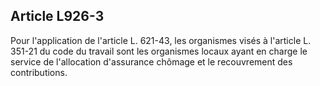 Article L926-3
----
Pour l'application de l'article L. 621-43, les organismes visés à l'article L.
351-21 du code du travail sont les organismes locaux ayant en charge le service
de l'allocation d'assurance chômage et le recouvrement des contributions.
